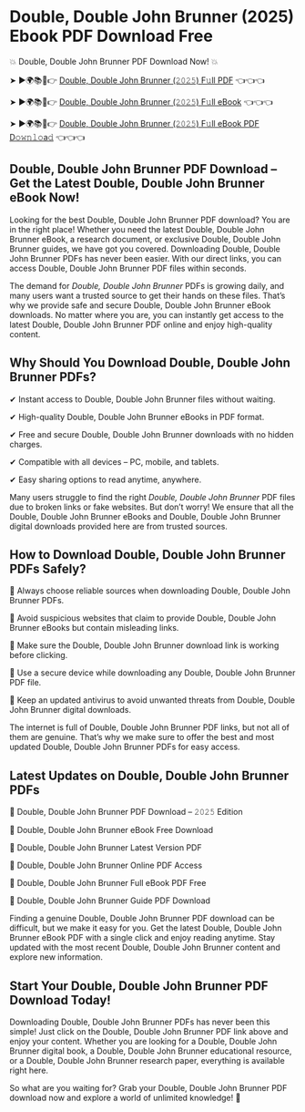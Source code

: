 # Double, Double John Brunner (2025) Ebook PDF Download Free

💥 Double, Double John Brunner PDF Download Now! 💥

➤ ►🌍📚📱👉 [Double, Double John Brunner (𝟸𝟶𝟸𝟻) F𝚞ll PDF](https://getpdf.xyz/double-double-john-brunner) 👈👈👈


➤ ►🌍📚📱👉 [Double, Double John Brunner (𝟸𝟶𝟸𝟻) F𝚞ll eBook](https://getpdf.xyz/double-double-john-brunner) 👈👈👈


➤ ►🌍📚📱👉 [Double, Double John Brunner (𝟸𝟶𝟸𝟻) F𝚞ll eBook PDF D𝚘𝚠𝚗𝚕𝚘a𝚍](https://getpdf.xyz/double-double-john-brunner) 👈👈👈


## Double, Double John Brunner PDF Download – Get the Latest Double, Double John Brunner eBook Now!

Looking for the best Double, Double John Brunner PDF download? You are in the right place! Whether you need the latest Double, Double John Brunner eBook, a research document, or exclusive Double, Double John Brunner guides, we have got you covered. Downloading Double, Double John Brunner PDFs has never been easier. With our direct links, you can access Double, Double John Brunner PDF files within seconds.

The demand for *Double, Double John Brunner* PDFs is growing daily, and many users want a trusted source to get their hands on these files. That’s why we provide safe and secure Double, Double John Brunner eBook downloads. No matter where you are, you can instantly get access to the latest Double, Double John Brunner PDF online and enjoy high-quality content.

## Why Should You Download Double, Double John Brunner PDFs?

✔ Instant access to Double, Double John Brunner files without waiting.

✔ High-quality Double, Double John Brunner eBooks in PDF format.

✔ Free and secure Double, Double John Brunner downloads with no hidden charges.

✔ Compatible with all devices – PC, mobile, and tablets.

✔ Easy sharing options to read anytime, anywhere.

Many users struggle to find the right *Double, Double John Brunner* PDF files due to broken links or fake websites. But don’t worry! We ensure that all the Double, Double John Brunner eBooks and Double, Double John Brunner digital downloads provided here are from trusted sources.

## How to Download Double, Double John Brunner PDFs Safely?

📌 Always choose reliable sources when downloading Double, Double John Brunner PDFs.

📌 Avoid suspicious websites that claim to provide Double, Double John Brunner eBooks but contain misleading links.

📌 Make sure the Double, Double John Brunner download link is working before clicking.

📌 Use a secure device while downloading any Double, Double John Brunner PDF file.

📌 Keep an updated antivirus to avoid unwanted threats from Double, Double John Brunner digital downloads.

The internet is full of Double, Double John Brunner PDF links, but not all of them are genuine. That’s why we make sure to offer the best and most updated Double, Double John Brunner PDFs for easy access.

## Latest Updates on Double, Double John Brunner PDFs

🔹 Double, Double John Brunner PDF Download – 𝟸𝟶𝟸𝟻 Edition

🔹 Double, Double John Brunner eBook Free Download

🔹 Double, Double John Brunner Latest Version PDF

🔹 Double, Double John Brunner Online PDF Access

🔹 Double, Double John Brunner Full eBook PDF Free

🔹 Double, Double John Brunner Guide PDF Download

Finding a genuine Double, Double John Brunner PDF download can be difficult, but we make it easy for you. Get the latest Double, Double John Brunner eBook PDF with a single click and enjoy reading anytime. Stay updated with the most recent Double, Double John Brunner content and explore new information.

## Start Your Double, Double John Brunner PDF Download Today!

Downloading Double, Double John Brunner PDFs has never been this simple! Just click on the Double, Double John Brunner PDF link above and enjoy your content. Whether you are looking for a Double, Double John Brunner digital book, a Double, Double John Brunner educational resource, or a Double, Double John Brunner research paper, everything is available right here.

So what are you waiting for? Grab your Double, Double John Brunner PDF download now and explore a world of unlimited knowledge! 🚀